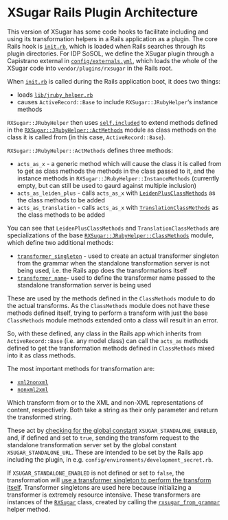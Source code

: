 XSugar Rails Plugin Architecture
================================

This version of XSugar has some code hooks to facilitate including and using its transformation
helpers in a Rails application as a plugin. The core Rails hook is
[`init.rb`](https://github.com/papyri/xsugar/blob/master/init.rb),
which is loaded when Rails searches through its plugin directories.
For IDP SoSOL, we define the XSugar plugin through a Capistrano external in
[`config/externals.yml`](https://github.com/papyri/sosol/blob/master/config/externals.yml),
which loads the whole of the XSugar code into `vendor/plugins/rxsugar` in the
Rails root.

When [`init.rb`](https://github.com/papyri/xsugar/blob/master/init.rb)
is called during the Rails application boot, it does two things:

 * loads [`lib/jruby_helper.rb`](https://github.com/papyri/xsugar/blob/master/lib/jruby_helper.rb)
 * causes `ActiveRecord::Base` to include `RXSugar::JRubyHelper`‘s instance methods

`RXSugar::JRubyHelper` then uses [`self.included`](https://github.com/papyri/xsugar/blob/v1.0.13/lib/jruby_helper.rb#L32-34)
to extend methods defined in the [`RXSugar::JRubyHelper::ActMethods`](https://github.com/papyri/xsugar/blob/v1.0.13/lib/jruby_helper.rb#L78-96)
module as class methods on the class it is called from (in this case, `ActiveRecord::Base`).

`RXSugar::JRubyHelper::ActMethods` defines three methods:

 * `acts_as_x` - a generic method which will cause the class it is called from to get as class methods the methods in the class passed to it, and the instance methods in `RXSugar::JRubyHelper::InstanceMethods` (currently empty, but can still be used to gaurd against multiple inclusion)
 * `acts_as_leiden_plus` - calls `acts_as_x` with [`LeidenPlusClassMethods`](https://github.com/papyri/xsugar/blob/v1.0.13/lib/jruby_helper.rb#L250-260) as the class methods to be added
 * `acts_as_translation` - calls `acts_as_x` with [`TranslationClassMethods`](https://github.com/papyri/xsugar/blob/v1.0.13/lib/jruby_helper.rb#L262-269) as the class methods to be added

You can see that `LeidenPlusClassMethods` and `TranslationClassMethods` are specializations
of the base [`RXSugar::JRubyHelper::ClassMethods`](https://github.com/papyri/xsugar/blob/v1.0.13/lib/jruby_helper.rb#L100-248)
module, which define two additional methods:

 * [`transformer_singleton`](https://github.com/papyri/xsugar/blob/v1.0.13/lib/jruby_helper.rb#L251-253) - used to create an actual transformer singleton from the grammar when the standalone transformation server is not being used, i.e. the Rails app does the transformations itself
 * [`transformer_name`](https://github.com/papyri/xsugar/blob/v1.0.13/lib/jruby_helper.rb#L255-257)- used to define the transformer name passed to the standalone transformation server is being used

These are used by the methods defined in the `ClassMethods` module to do the actual transforms.
As the `ClassMethods` module does not have these methods defined itself, trying to perform a transform
with just the base `ClassMethods` module methods extended onto a class will result in an error.

So, with these defined, any class in the Rails app which inherits from `ActiveRecord::Base`
(i.e. any model class) can call the `acts_as` methods defined to get the transformation methods
defined in `ClassMethods` mixed into it as class methods.

The most important methods for transformation are:

 * [`xml2nonxml`](https://github.com/papyri/xsugar/blob/v1.0.13/lib/jruby_helper.rb#L160-188)
 * [`nonxml2xml`](https://github.com/papyri/xsugar/blob/v1.0.13/lib/jruby_helper.rb#L190-218)

Which transform from or to the XML and non-XML representations of content, respectively.
Both take a string as their only parameter and return the transformed string.

These act by [checking for the global constant](https://github.com/papyri/xsugar/blob/v1.0.13/lib/jruby_helper.rb#L163-172) `XSUGAR_STANDALONE_ENABLED`, and, if defined and set to `true`, sending the transform
request to the standalone transformation server set by the global constant `XSUGAR_STANDALONE_URL`.
These are intended to be set by the Rails app including the plugin,
in e.g. `config/environments/development_secret.rb`.

If `XSUGAR_STANDALONE_ENABLED` is not defined or set to `false`, the transformation will
[use a transformer singleton to perform the transform itself](https://github.com/papyri/xsugar/blob/v1.0.13/lib/jruby_helper.rb#L172-185).
Transformer singletons are used here because initializing a transformer is extremely resource intensive.
These transformers are instances of the [`RXSugar`](https://github.com/papyri/xsugar/blob/master/lib/rxsugar.rb) class,
created by calling the [`rxsugar_from_grammar`](https://github.com/papyri/xsugar/blob/v1.0.13/lib/rxsugar_helper.rb#L10-13) helper method.
